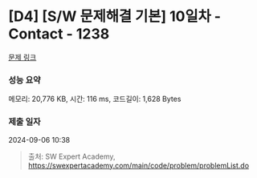 # [D4] [S/W 문제해결 기본] 10일차 - Contact - 1238 

[문제 링크](https://swexpertacademy.com/main/code/problem/problemDetail.do?contestProbId=AV15B1cKAKwCFAYD) 

### 성능 요약

메모리: 20,776 KB, 시간: 116 ms, 코드길이: 1,628 Bytes

### 제출 일자

2024-09-06 10:38



> 출처: SW Expert Academy, https://swexpertacademy.com/main/code/problem/problemList.do